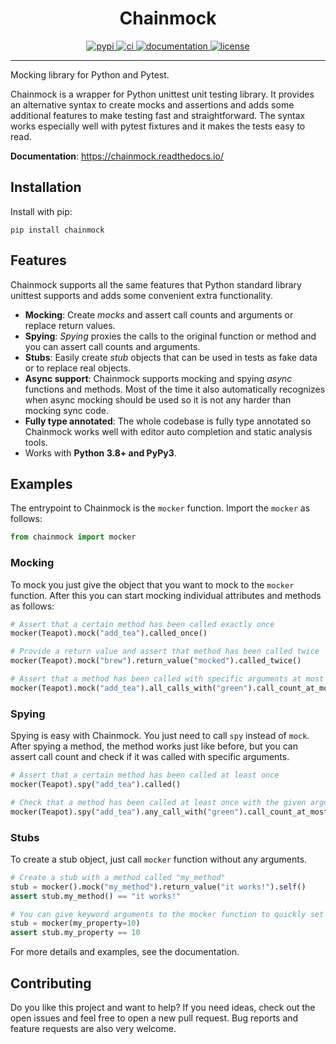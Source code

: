<h1 align="center">Chainmock</h1>

<p align="center">
<a href="https://pypi.org/project/chainmock/">
  <img src="https://img.shields.io/pypi/v/chainmock" alt="pypi">
</a>
<a href="https://github.com/ollipa/chainmock/actions/workflows/ci.yml">
  <img src="https://github.com/ollipa/chainmock/actions/workflows/ci.yml/badge.svg" alt="ci">
</a>
<a href="https://chainmock.readthedocs.io/">
  <img src="https://img.shields.io/readthedocs/chainmock" alt="documentation">
</a>
<a href="./LICENSE">
  <img src="https://img.shields.io/pypi/l/chainmock" alt="license">
</a>
</p>

<hr>

Mocking library for Python and Pytest.

Chainmock is a wrapper for Python unittest unit testing library. It provides an
alternative syntax to create mocks and assertions and adds some additional
features to make testing fast and straightforward. The syntax works especially
well with pytest fixtures and it makes the tests easy to read.

**Documentation**: https://chainmock.readthedocs.io/

## Installation

Install with pip:

```
pip install chainmock
```

## Features

Chainmock supports all the same features that Python standard library unittest
supports and adds some convenient extra functionality.

- **Mocking**: Create _mocks_ and assert call counts and arguments or replace
  return values.
- **Spying**: _Spying_ proxies the calls to the original function or method and
  you can assert call counts and arguments.
- **Stubs**: Easily create _stub_ objects that can be used in tests as fake data
  or to replace real objects.
- **Async support**: Chainmock supports mocking and spying _async_ functions and
  methods. Most of the time it also automatically recognizes when async mocking
  should be used so it is not any harder than mocking sync code.
- **Fully type annotated**: The whole codebase is fully type annotated so
  Chainmock works well with editor auto completion and static analysis tools.
- Works with **Python 3.8+ and PyPy3**.

## Examples

The entrypoint to Chainmock is the `mocker` function. Import the `mocker`
as follows:

```python
from chainmock import mocker
```

### Mocking

To mock you just give the object that you want to mock to the `mocker` function.
After this you can start mocking individual attributes and methods as follows:

```python
# Assert that a certain method has been called exactly once
mocker(Teapot).mock("add_tea").called_once()

# Provide a return value and assert that method has been called twice
mocker(Teapot).mock("brew").return_value("mocked").called_twice()

# Assert that a method has been called with specific arguments at most twice
mocker(Teapot).mock("add_tea").all_calls_with("green").call_count_at_most(2)
```

### Spying

Spying is easy with Chainmock. You just need to call `spy` instead of `mock`.
After spying a method, the method works just like before, but you can assert
call count and check if it was called with specific arguments.

```python
# Assert that a certain method has been called at least once
mocker(Teapot).spy("add_tea").called()

# Check that a method has been called at least once with the given arguments
mocker(Teapot).spy("add_tea").any_call_with("green").call_count_at_most(2)
```

### Stubs

To create a stub object, just call `mocker` function without any arguments.

```python
# Create a stub with a method called "my_method"
stub = mocker().mock("my_method").return_value("it works!").self()
assert stub.my_method() == "it works!"

# You can give keyword arguments to the mocker function to quickly set properties
stub = mocker(my_property=10)
assert stub.my_property == 10
```

For more details and examples, see the documentation.

## Contributing

Do you like this project and want to help? If you need ideas, check out the open issues and feel free to open a new pull request. Bug reports and feature requests are also very welcome.

